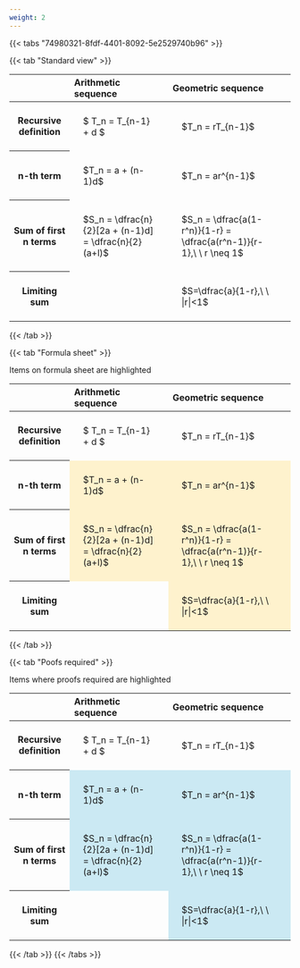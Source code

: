 ```yaml
---
weight: 2
---
```


{{< tabs "74980321-8fdf-4401-8092-5e2529740b96" >}}

{{< tab "Standard view" >}}

<style type="text/css">
#T_31637 th.col_heading {
  text-align: left;
  font-size: 1em;
}
#T_31637 td {
  text-align: left;
  font-size: 1em;
  padding: 1.5em;
}
</style>
<table id="T_31637">
  <thead>
    <tr>
      <th class="blank level0" >&nbsp;</th>
      <th id="T_31637_level0_col0" class="col_heading level0 col0" >Arithmetic sequence</th>
      <th id="T_31637_level0_col1" class="col_heading level0 col1" >Geometric sequence</th>
    </tr>
  </thead>
  <tbody>
    <tr>
      <th id="T_31637_level0_row0" class="row_heading level0 row0" >Recursive definition</th>
      <td id="T_31637_row0_col0" class="data row0 col0" >$ T_n = T_{n-1} + d $</td>
      <td id="T_31637_row0_col1" class="data row0 col1" >$T_n = rT_{n-1}$</td>
    </tr>
    <tr>
      <th id="T_31637_level0_row1" class="row_heading level0 row1" >n-th term</th>
      <td id="T_31637_row1_col0" class="data row1 col0" >$T_n = a + (n-1)d$</td>
      <td id="T_31637_row1_col1" class="data row1 col1" >$T_n = ar^{n-1}$</td>
    </tr>
    <tr>
      <th id="T_31637_level0_row2" class="row_heading level0 row2" >Sum of first n terms</th>
      <td id="T_31637_row2_col0" class="data row2 col0" >$S_n = \dfrac{n}{2}[2a + (n-1)d] = \dfrac{n}{2}(a+l)$</td>
      <td id="T_31637_row2_col1" class="data row2 col1" >$S_n = \dfrac{a(1-r^n)}{1-r} = \dfrac{a(r^n-1)}{r-1},\ \  r \neq 1$</td>
    </tr>
    <tr>
      <th id="T_31637_level0_row3" class="row_heading level0 row3" >Limiting sum</th>
      <td id="T_31637_row3_col0" class="data row3 col0" ></td>
      <td id="T_31637_row3_col1" class="data row3 col1" >$S=\dfrac{a}{1-r},\ \ |r|<1$</td>
    </tr>
  </tbody>
</table>
{{< /tab >}}

{{< tab "Formula sheet" >}}

Items on formula sheet are highlighted 
<br>
<style type="text/css">
#T_456df th.col_heading {
  text-align: left;
  font-size: 1em;
}
#T_456df td {
  text-align: left;
  font-size: 1em;
  padding: 1.5em;
}
#T_456df_row0_col0, #T_456df_row0_col1, #T_456df_row3_col0 {
  background-color: rgba(0,0,0,0);
}
#T_456df_row1_col0, #T_456df_row1_col1, #T_456df_row2_col0, #T_456df_row2_col1, #T_456df_row3_col1 {
  background-color: rgba(255,194,10, 0.2);
}
</style>
<table id="T_456df">
  <thead>
    <tr>
      <th class="blank level0" >&nbsp;</th>
      <th id="T_456df_level0_col0" class="col_heading level0 col0" >Arithmetic sequence</th>
      <th id="T_456df_level0_col1" class="col_heading level0 col1" >Geometric sequence</th>
    </tr>
  </thead>
  <tbody>
    <tr>
      <th id="T_456df_level0_row0" class="row_heading level0 row0" >Recursive definition</th>
      <td id="T_456df_row0_col0" class="data row0 col0" >$ T_n = T_{n-1} + d $</td>
      <td id="T_456df_row0_col1" class="data row0 col1" >$T_n = rT_{n-1}$</td>
    </tr>
    <tr>
      <th id="T_456df_level0_row1" class="row_heading level0 row1" >n-th term</th>
      <td id="T_456df_row1_col0" class="data row1 col0" >$T_n = a + (n-1)d$</td>
      <td id="T_456df_row1_col1" class="data row1 col1" >$T_n = ar^{n-1}$</td>
    </tr>
    <tr>
      <th id="T_456df_level0_row2" class="row_heading level0 row2" >Sum of first n terms</th>
      <td id="T_456df_row2_col0" class="data row2 col0" >$S_n = \dfrac{n}{2}[2a + (n-1)d] = \dfrac{n}{2}(a+l)$</td>
      <td id="T_456df_row2_col1" class="data row2 col1" >$S_n = \dfrac{a(1-r^n)}{1-r} = \dfrac{a(r^n-1)}{r-1},\ \  r \neq 1$</td>
    </tr>
    <tr>
      <th id="T_456df_level0_row3" class="row_heading level0 row3" >Limiting sum</th>
      <td id="T_456df_row3_col0" class="data row3 col0" ></td>
      <td id="T_456df_row3_col1" class="data row3 col1" >$S=\dfrac{a}{1-r},\ \ |r|<1$</td>
    </tr>
  </tbody>
</table>
{{< /tab >}}

{{< tab "Poofs required" >}}

Items where proofs required are highlighted 
<br>
<style type="text/css">
#T_3fc6b th.col_heading {
  text-align: left;
  font-size: 1em;
}
#T_3fc6b td {
  text-align: left;
  font-size: 1em;
  padding: 1.5em;
}
#T_3fc6b_row0_col0, #T_3fc6b_row0_col1, #T_3fc6b_row3_col0 {
  background-color: rgba(0,0,0,0);
}
#T_3fc6b_row1_col0, #T_3fc6b_row1_col1, #T_3fc6b_row2_col0, #T_3fc6b_row2_col1, #T_3fc6b_row3_col1 {
  background-color: rgba(0,150,200, 0.2);
}
</style>
<table id="T_3fc6b">
  <thead>
    <tr>
      <th class="blank level0" >&nbsp;</th>
      <th id="T_3fc6b_level0_col0" class="col_heading level0 col0" >Arithmetic sequence</th>
      <th id="T_3fc6b_level0_col1" class="col_heading level0 col1" >Geometric sequence</th>
    </tr>
  </thead>
  <tbody>
    <tr>
      <th id="T_3fc6b_level0_row0" class="row_heading level0 row0" >Recursive definition</th>
      <td id="T_3fc6b_row0_col0" class="data row0 col0" >$ T_n = T_{n-1} + d $</td>
      <td id="T_3fc6b_row0_col1" class="data row0 col1" >$T_n = rT_{n-1}$</td>
    </tr>
    <tr>
      <th id="T_3fc6b_level0_row1" class="row_heading level0 row1" >n-th term</th>
      <td id="T_3fc6b_row1_col0" class="data row1 col0" >$T_n = a + (n-1)d$</td>
      <td id="T_3fc6b_row1_col1" class="data row1 col1" >$T_n = ar^{n-1}$</td>
    </tr>
    <tr>
      <th id="T_3fc6b_level0_row2" class="row_heading level0 row2" >Sum of first n terms</th>
      <td id="T_3fc6b_row2_col0" class="data row2 col0" >$S_n = \dfrac{n}{2}[2a + (n-1)d] = \dfrac{n}{2}(a+l)$</td>
      <td id="T_3fc6b_row2_col1" class="data row2 col1" >$S_n = \dfrac{a(1-r^n)}{1-r} = \dfrac{a(r^n-1)}{r-1},\ \  r \neq 1$</td>
    </tr>
    <tr>
      <th id="T_3fc6b_level0_row3" class="row_heading level0 row3" >Limiting sum</th>
      <td id="T_3fc6b_row3_col0" class="data row3 col0" ></td>
      <td id="T_3fc6b_row3_col1" class="data row3 col1" >$S=\dfrac{a}{1-r},\ \ |r|<1$</td>
    </tr>
  </tbody>
</table>
{{< /tab >}}
{{< /tabs >}}